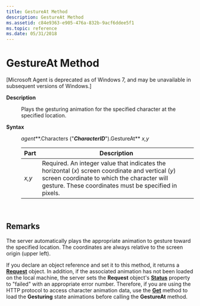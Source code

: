 ```yaml
---
title: GestureAt Method
description: GestureAt Method
ms.assetid: c84e9363-e905-476a-832b-9acf6ddee5f1
ms.topic: reference
ms.date: 05/31/2018
---
```


# GestureAt Method

\[Microsoft Agent is deprecated as of Windows 7, and may be unavailable in subsequent versions of Windows.\]

<dl> <dt>

<span id="Description"></span><span id="description"></span><span id="DESCRIPTION"></span>**Description**
</dt> <dd>

Plays the gesturing animation for the specified character at the specified location.

</dd> <dt>

<span id="Syntax"></span><span id="syntax"></span><span id="SYNTAX"></span>**Syntax**
</dt> <dd>

*agent***.Characters ("***CharacterID***").GestureAt** *x,y*



| Part  | Description                                                                                                                                                                                               |
|-------|-----------------------------------------------------------------------------------------------------------------------------------------------------------------------------------------------------------|
| *x,y* | Required. An integer value that indicates the horizontal (*x*) screen coordinate and vertical (*y*) screen coordinate to which the character will gesture. These coordinates must be specified in pixels. |



 

</dd> </dl>

## Remarks

The server automatically plays the appropriate animation to gesture toward the specified location. The coordinates are always relative to the screen origin (upper left).

If you declare an object reference and set it to this method, it returns a [**Request**](/windows/desktop/lwef/the-request-object) object. In addition, if the associated animation has not been loaded on the local machine, the server sets the **Request** object's [**Status**](status-property.md) property to "failed" with an appropriate error number. Therefore, if you are using the HTTP protocol to access character animation data, use the [**Get**](get-method.md) method to load the **Gesturing** state animations before calling the **GestureAt** method.

 

 
